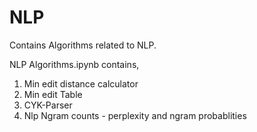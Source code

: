 # NLP
Contains Algorithms related to NLP.

NLP Algorithms.ipynb contains, 

  1. Min edit distance calculator
  2. Min edit Table 
  3. CYK-Parser
  4. Nlp Ngram counts - perplexity and ngram probablities
